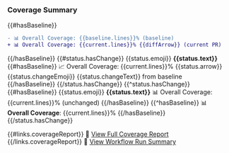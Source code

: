 ### Coverage Summary

{{#hasBaseline}}
```diff
- 📊 Overall Coverage: {{baseline.lines}}% (baseline)
+ 📊 Overall Coverage: {{current.lines}}% {{diffArrow}} (current PR)
```

{{/hasBaseline}}
{{#status.hasChange}}
{{status.emoji}} **{{status.text}}**
{{#hasBaseline}}
📈 Overall Coverage: {{current.lines}}% {{status.arrow}}
{{status.changeEmoji}} {{status.changeText}} from baseline
{{/hasBaseline}}
{{/status.hasChange}}
{{^status.hasChange}}
{{#hasBaseline}}
{{status.emoji}} **{{status.text}}**
📊 Overall Coverage: {{current.lines}}% (unchanged)
{{/hasBaseline}}
{{^hasBaseline}}
📊 **Overall Coverage**: {{current.lines}}%
{{/hasBaseline}}
{{/status.hasChange}}

{{#links.coverageReport}}
📄 [View Full Coverage Report]({{links.coverageReport}})
{{/links.coverageReport}}
🔗 [View Workflow Run Summary]({{links.workflowRun}})

<!-- END_COVERAGE_SECTION -->
